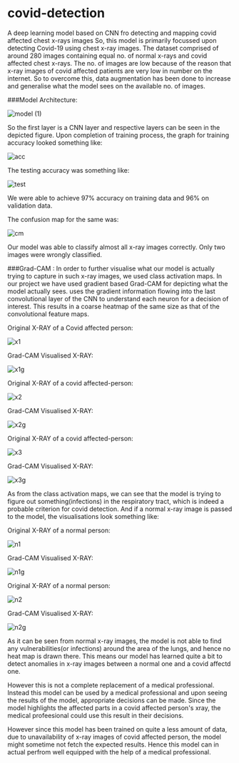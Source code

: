 # covid-detection
A deep learning model based on CNN fro detecting and mapping covid affected chest x-rays images
So, this model is primarily focussed upon detecting Covid-19 using chest x-ray images. The dataset comprised of around 280 images containing equal no. of normal x-rays and covid affected chest x-rays. The no. of images are low because of the reason that x-ray images of covid affected patients are very low in number on the internet. So to overcome this, data augmentation has been done to increase and generalise what the model sees on the available no. of images.


###Model Architecture:

![model (1)](https://user-images.githubusercontent.com/17724496/80915132-bc666400-8d6d-11ea-9aa5-b7f4c4f7714f.png)


So the first layer is a CNN layer and respective layers can be seen in the depicted figure.
Upon completion of training process, the graph for training accuracy looked something like:


![acc](https://user-images.githubusercontent.com/17724496/80915201-63e39680-8d6e-11ea-9617-ea0146f67cd5.png)


The testing accuracy was something like:

![test](https://user-images.githubusercontent.com/17724496/80915234-a1482400-8d6e-11ea-943a-cc396f100978.png)

We were able to achieve 97% accuracy on training data and 96% on validation data.

The confusion map for the same was:

![cm](https://user-images.githubusercontent.com/17724496/80915275-d785a380-8d6e-11ea-8886-4bce7380d9f7.png)

Our model was able to classify almost all x-ray images correctly. Only two images were wrongly classified.


###Grad-CAM :
In order to further visualise what our model is actually trying to capture in such x-ray images, we used class activation maps. In our project we have used gradient based Grad-CAM for depicting what the model actually sees.
uses the gradient information flowing into the last convolutional layer of the CNN to understand each neuron for a decision of interest. This results in a coarse heatmap of the same size as that of the convolutional feature maps.

Original X-RAY of a Covid affected person:

![x1](https://user-images.githubusercontent.com/17724496/80915810-38fb4180-8d72-11ea-9dcb-1bc5deb61567.png)

Grad-CAM Visualised X-RAY:

![x1g](https://user-images.githubusercontent.com/17724496/80915831-592b0080-8d72-11ea-8162-6bddbe943846.png)

Original X-RAY of a covid affected-person:

![x2](https://user-images.githubusercontent.com/17724496/80915882-a909c780-8d72-11ea-9213-b365bc4afc2d.png)

Grad-CAM Visualised X-RAY:

![x2g](https://user-images.githubusercontent.com/17724496/80915884-ab6c2180-8d72-11ea-9f61-0dc9f710156a.png)

Original X-RAY of a covid affected-person:

![x3](https://user-images.githubusercontent.com/17724496/80915926-f7b76180-8d72-11ea-817f-584fd70df146.png)

Grad-CAM Visualised X-RAY:

![x3g](https://user-images.githubusercontent.com/17724496/80915928-fab25200-8d72-11ea-8072-db43e52c9ca0.png)


As from the class activation maps, we can see that the model is trying to figure out something(infections) in the respiratory tract, which is indeed a probable criterion for covid detection. And if a normal x-ray image is passed to the model, the visualisations look something like:

Original X-RAY of a normal person:

![n1](https://user-images.githubusercontent.com/17724496/80916119-6c3ed000-8d74-11ea-957e-68cc48c46e61.png)

Grad-CAM Visualised X-RAY:

![n1g](https://user-images.githubusercontent.com/17724496/80916121-706aed80-8d74-11ea-8a96-316e6d440bc1.png)

Original X-RAY of a normal person:

![n2](https://user-images.githubusercontent.com/17724496/80916161-a3ad7c80-8d74-11ea-82fb-eaec06b2b559.png)

Grad-CAM Visualised X-RAY:

![n2g](https://user-images.githubusercontent.com/17724496/80916165-a7410380-8d74-11ea-820b-ab8d90fb7162.png)

As it can be seen from normal x-ray images, the model is not able to find any vulnerabilities(or infections) around the area of the lungs, and hence no heat map is drawn there. This means our model has learned quite a bit to detect anomalies in x-ray images between a normal one and a covid affectd one.

However this is not a complete replacement of a medical professional. Instead this model can be used by a medical professional and upon seeing the results of the model, appropriate decisions can be made. Since the model highlights the affected parts in a covid affected person's xray, the medical profeesional could use this result in their decisions.

However since this model has been trained on quite a less amount of data, due to unavailability of x-ray images of covid affected person, the model might sometime not fetch the expected results. Hence this model can in actual perfrom well equipped with the help of a medical professional.
